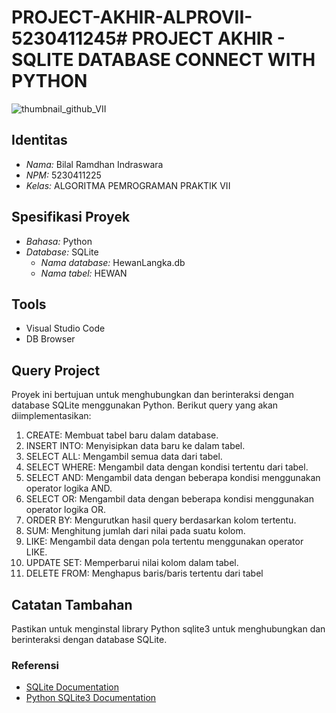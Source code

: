 # PROJECT-AKHIR-ALPROVII-5230411245# PROJECT AKHIR - SQLITE DATABASE CONNECT WITH PYTHON
![thumbnail_github_VII](https://github.com/TrUy7/PROJECT-AKHIR-ALPROVII-5230411245.git)
## Identitas
- *Nama:* Bilal Ramdhan Indraswara
- *NPM:* 5230411225
- *Kelas:* ALGORITMA PEMROGRAMAN PRAKTIK VII

## Spesifikasi Proyek
- *Bahasa:* Python
- *Database:* SQLite
  - *Nama database:* HewanLangka.db
  - *Nama tabel:* HEWAN

## Tools
- Visual Studio Code
- DB Browser

## Query Project
Proyek ini bertujuan untuk menghubungkan dan berinteraksi dengan database SQLite menggunakan Python. Berikut query yang akan diimplementasikan:

1. CREATE: Membuat tabel baru dalam database.
2. INSERT INTO: Menyisipkan data baru ke dalam tabel.
3. SELECT ALL: Mengambil semua data dari tabel.
4. SELECT WHERE: Mengambil data dengan kondisi tertentu dari tabel.
5. SELECT AND: Mengambil data dengan beberapa kondisi menggunakan operator logika AND.
6. SELECT OR: Mengambil data dengan beberapa kondisi menggunakan operator logika OR.
7. ORDER BY: Mengurutkan hasil query berdasarkan kolom tertentu.
8. SUM: Menghitung jumlah dari nilai pada suatu kolom.
9. LIKE: Mengambil data dengan pola tertentu menggunakan operator LIKE.
10. UPDATE SET: Memperbarui nilai kolom dalam tabel.
11. DELETE FROM: Menghapus baris/baris tertentu dari tabel

## Catatan Tambahan
Pastikan untuk menginstal library Python sqlite3 untuk menghubungkan dan berinteraksi dengan database SQLite.

### Referensi
- [SQLite Documentation](https://www.sqlite.org/docs.html)
- [Python SQLite3 Documentation](https://docs.python.org/3/library/sqlite3.html)
